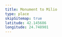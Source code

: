 ```yaml
---
title: Monument to Milio
type: place
skipSitemap: true
latitude: 42.145686
longitude: 24.748901
---
```

